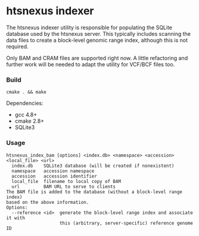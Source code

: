 # htsnexus indexer

The htsnexus indexer utility is responsible for populating the SQLite database used by the htsnexus server. This typically includes scanning the data files to create a block-level genomic range index, although this is not required.

Only BAM and CRAM files are supported right now. A little refactoring and further work will be needed to adapt the utility for VCF/BCF files too.

### Build

```
cmake . && make
```

Dependencies:

* gcc 4.8+
* cmake 2.8+
* SQLite3

### Usage

```
htsnexus_index_bam [options] <index.db> <namespace> <accession> <local_file> <url>
  index.db    SQLite3 database (will be created if nonexistent)
  namespace   accession namespace
  accession   accession identifier
  local_file  filename to local copy of BAM
  url         BAM URL to serve to clients
The BAM file is added to the database (without a block-level range index)
based on the above information.
Options:
  --reference <id>  generate the block-level range index and associate it with
                    this (arbitrary, server-specific) reference genome ID

```
